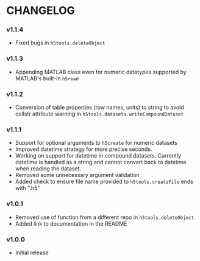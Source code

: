 # CHANGELOG

### v1.1.4
- Fixed bugs in `h5tools.deleteObject`

### v1.1.3
- Appending MATLAB class even for numeric datatypes supported by MATLAB's built-in ``h5read``

### v1.1.2
- Conversion of table properties (row names, units) to string to avoid cellstr attribute warning in ``h5tools.datasets.writeCompoundDataset``

### v1.1.1
- Support for optional arguments to ```h5create``` for numeric datasets 
- Improved datetime strategy for more precise seconds. 
- Working on support for datetime in compound datasets. Currently datetime is handled as a string and cannot convert back to datetime when reading the dataset.
- Removed some unnecessary argument validation 
- Added check to ensure file name provided to ```h5tools.createFile``` ends with ".h5"

### v1.0.1
- Removed use of function from a different repo in ```h5tools.deleteObject```
- Added link to documentation in the README

### v1.0.0
- Initial release
